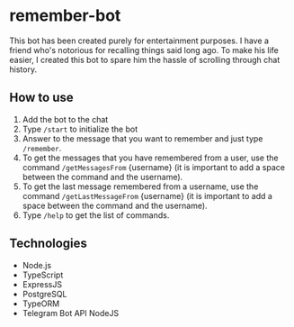 # remember-bot

This bot has been created purely for entertainment purposes. I have a friend who's notorious for recalling things said long ago. To make his life easier, I created this bot to spare him the hassle of scrolling through chat history.

## How to use

1. Add the bot to the chat
2. Type `/start` to initialize the bot
3. Answer to the message that you want to remember and just type `/remember`.
4. To get the messages that you have remembered from a user, use the command `/getMessagesFrom` {username} (it is important to add a space between the command and the username).
5. To get the last message remembered from a username, use the command `/getLastMessageFrom` {username} (it is important to add a space between the command and the username).
6. Type `/help` to get the list of commands.

## Technologies

- Node.js
- TypeScript
- ExpressJS
- PostgreSQL
- TypeORM
- Telegram Bot API NodeJS
